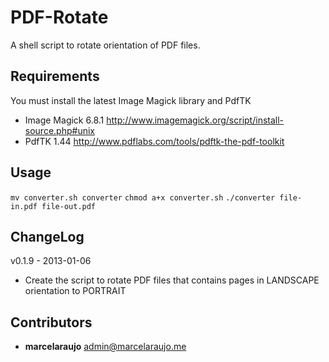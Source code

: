 PDF-Rotate
==========

A shell script to rotate orientation of PDF files.

## Requirements
You must install the latest Image Magick library and PdfTK

* Image Magick 6.8.1 <http://www.imagemagick.org/script/install-source.php#unix>
* PdfTK 1.44 <http://www.pdflabs.com/tools/pdftk-the-pdf-toolkit>

## Usage

`mv converter.sh converter`
`chmod a+x converter.sh`
`./converter file-in.pdf file-out.pdf`

## ChangeLog
v0.1.9 - 2013-01-06

* Create the script to rotate PDF files that contains pages in LANDSCAPE orientation to PORTRAIT

## Contributors ##

* __marcelaraujo__ <admin@marcelaraujo.me>